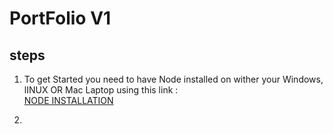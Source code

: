 
# PortFolio V1


## steps
1. To get Started you need to have Node installed on wither your Windows, lINUX OR Mac Laptop using this link : <br />
[NODE INSTALLATION](https://nodejs.org/en/)

2. 